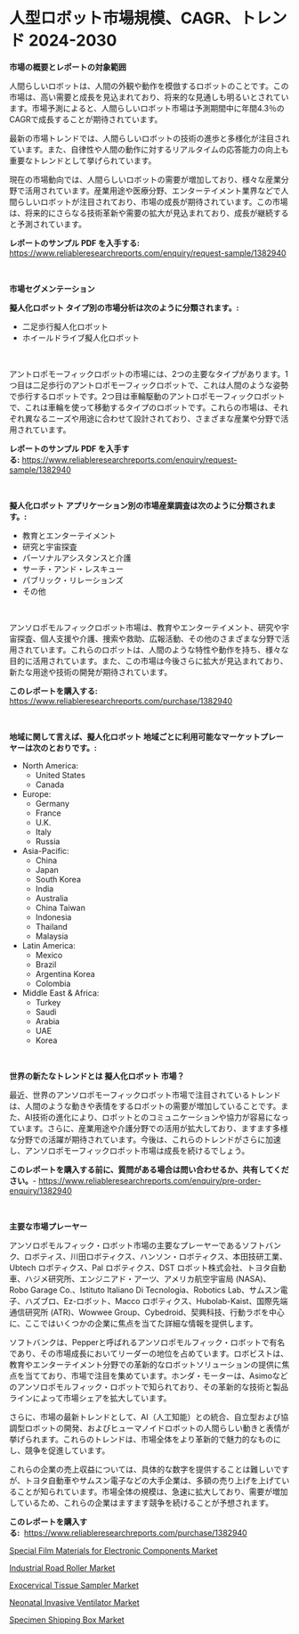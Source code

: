 <p><h1>人型ロボット市場規模、CAGR、トレンド 2024-2030</h1></p><p><strong>市場の概要とレポートの対象範囲</strong></p>
<p><p>人間らしいロボットは、人間の外観や動作を模倣するロボットのことです。この市場は、高い需要と成長を見込まれており、将来的な見通しも明るいとされています。市場予測によると、人間らしいロボット市場は予測期間中に年間4.3％のCAGRで成長することが期待されています。</p><p>最新の市場トレンドでは、人間らしいロボットの技術の進歩と多様化が注目されています。また、自律性や人間の動作に対するリアルタイムの応答能力の向上も重要なトレンドとして挙げられています。</p><p>現在の市場動向では、人間らしいロボットの需要が増加しており、様々な産業分野で活用されています。産業用途や医療分野、エンターテイメント業界などで人間らしいロボットが注目されており、市場の成長が期待されています。この市場は、将来的にさらなる技術革新や需要の拡大が見込まれており、成長が継続すると予測されています。</p></p>
<p><strong>レポートのサンプル PDF を入手する:</strong> <a href="https://www.reliableresearchreports.com/enquiry/request-sample/1382940">https://www.reliableresearchreports.com/enquiry/request-sample/1382940</a></p>
<p>&nbsp;</p>
<p><strong>市場セグメンテーション</strong></p>
<p><strong>擬人化ロボット タイプ別の市場分析は次のように分類されます。:</strong></p>
<p><ul><li>二足歩行擬人化ロボット</li><li>ホイールドライブ擬人化ロボット</li></ul></p>
<p>&nbsp;</p>
<p><p>アントロポモーフィックロボットの市場には、2つの主要なタイプがあります。1つ目は二足歩行のアントロポモーフィックロボットで、これは人間のような姿勢で歩行するロボットです。2つ目は車輪駆動のアントロポモーフィックロボットで、これは車輪を使って移動するタイプのロボットです。これらの市場は、それぞれ異なるニーズや用途に合わせて設計されており、さまざまな産業や分野で活用されています。</p></p>
<p><strong>レポートのサンプル PDF を入手する:</strong>&nbsp;<a href="https://www.reliableresearchreports.com/enquiry/request-sample/1382940">https://www.reliableresearchreports.com/enquiry/request-sample/1382940</a></p>
<p>&nbsp;</p>
<p><strong> 擬人化ロボット アプリケーション別の市場産業調査は次のように分類されます。:</strong></p>
<p><ul><li>教育とエンターテイメント</li><li>研究と宇宙探査</li><li>パーソナルアシスタンスと介護</li><li>サーチ・アンド・レスキュー</li><li>パブリック・リレーションズ</li><li>その他</li></ul></p>
<p>&nbsp;</p>
<p><p>アンソロポモルフィックロボット市場は、教育やエンターテイメント、研究や宇宙探査、個人支援や介護、捜索や救助、広報活動、その他のさまざまな分野で活用されています。これらのロボットは、人間のような特性や動作を持ち、様々な目的に活用されています。また、この市場は今後さらに拡大が見込まれており、新たな用途や技術の開発が期待されています。</p></p>
<p><strong>このレポートを購入する:</strong>&nbsp; <a href="https://www.reliableresearchreports.com/purchase/1382940">https://www.reliableresearchreports.com/purchase/1382940</a></p>
<p>&nbsp;</p>
<p><strong>地域に関して言えば、擬人化ロボット 地域ごとに利用可能なマーケットプレーヤーは次のとおりです。:</strong></p>
<p><ul>
    <li>
        North America:
        <ul>
            <li>United States</li>
            <li>Canada</li>
        </ul>
    </li>
    <li>
        Europe:
        <ul>
            <li>Germany</li>
            <li>France</li>
            <li>U.K.</li>
            <li>Italy</li>
            <li>Russia</li>
        </ul>
    </li>
    <li>
        Asia-Pacific:
        <ul>
            <li>China</li>
            <li>Japan</li>
            <li>South Korea</li>
            <li>India</li>
            <li>Australia</li>
            <li>China Taiwan</li>
            <li>Indonesia</li>
            <li>Thailand</li>
            <li>Malaysia</li>
        </ul>
    </li>
    <li>
        Latin America:
        <ul>
            <li>Mexico</li>
            <li>Brazil</li>
            <li>Argentina Korea</li>
            <li>Colombia</li>
        </ul>
    </li>
    <li>
        Middle East & Africa:
        <ul>
            <li>Turkey</li>
            <li>Saudi</li>
            <li>Arabia</li>
            <li>UAE</li>
            <li>Korea</li>
        </ul>
    </li>
    </ul></p>
<p>&nbsp;</p>
<p><strong>世界の新たなトレンドとは 擬人化ロボット 市場？</strong></p>
<p><p>最近、世界のアンソロポモーフィックロボット市場で注目されているトレンドは、人間のような動きや表情をするロボットの需要が増加していることです。また、AI技術の進化により、ロボットとのコミュニケーションや協力が容易になっています。さらに、産業用途や介護分野での活用が拡大しており、ますます多様な分野での活躍が期待されています。今後は、これらのトレンドがさらに加速し、アンソロポモーフィックロボット市場は成長を続けるでしょう。</p></p>
<p><strong>このレポートを購入する前に、質問がある場合は問い合わせるか、共有してください。</strong>- <a href="https://www.reliableresearchreports.com/enquiry/pre-order-enquiry/1382940">https://www.reliableresearchreports.com/enquiry/pre-order-enquiry/1382940</a></p>
<p>&nbsp;</p>
<p><strong>主要な市場プレーヤー</strong></p>
<p><p>アンソロポモルフィック・ロボット市場の主要なプレーヤーであるソフトバンク、ロボティス、川田ロボティクス、ハンソン・ロボティクス、本田技研工業、Ubtech ロボティクス、Pal ロボティクス、DST ロボット株式会社、トヨタ自動車、ハジメ研究所、エンジニアド・アーツ、アメリカ航空宇宙局 (NASA)、Robo Garage Co.、Istituto Italiano Di Tecnologia、Robotics Lab、サムスン電子、ハズブロ、Ez-ロボット、Macco ロボティクス、Hubolab-Kaist、国際先端通信研究所 (ATR)、Wowwee Group、Cybedroid、契興科技、行動ラボを中心に、ここではいくつかの企業に焦点を当てた詳細な情報を提供します。</p><p>ソフトバンクは、Pepperと呼ばれるアンソロポモルフィック・ロボットで有名であり、その市場成長においてリーダーの地位を占めています。ロボビストは、教育やエンターテイメント分野での革新的なロボットソリューションの提供に焦点を当てており、市場で注目を集めています。ホンダ・モーターは、Asimoなどのアンソロポモルフィック・ロボットで知られており、その革新的な技術と製品ラインによって市場シェアを拡大しています。</p><p>さらに、市場の最新トレンドとして、AI（人工知能）との統合、自立型および協調型ロボットの開発、およびヒューマノイドロボットの人間らしい動きと表情が挙げられます。これらのトレンドは、市場全体をより革新的で魅力的なものにし、競争を促進しています。</p><p>これらの企業の売上収益については、具体的な数字を提供することは難しいですが、トヨタ自動車やサムスン電子などの大手企業は、多額の売り上げを上げていることが知られています。市場全体の規模は、急速に拡大しており、需要が増加しているため、これらの企業はますます競争を続けることが予想されます。</p></p>
<p><strong>このレポートを購入する:</strong>&nbsp;&nbsp;<a href="https://www.reliableresearchreports.com/purchase/1382940">https://www.reliableresearchreports.com/purchase/1382940</a></p>
<p><p><a href="https://view.publitas.com/reportprime-1/special-film-materials-for-electronic-components-market-furnish-information-about-market-size-market-share-market-dynamics-and-projections-spanning-from-2024-to-2031/">Special Film Materials for Electronic Components Market</a></p><p><a href="https://view.publitas.com/reportprime-1/industrial-road-roller-market-research-report-the-key-to-successful-business-strategy-forecasted-for-period-from-2024-2031/">Industrial Road Roller Market</a></p><p><a href="https://sore-arch-6db.notion.site/Exocervical-Tissue-Sampler-Market-Size-Global-Industry-Overview-Market-Segmentation-and-Forecast--0ec09ff4d73e46f6bb29c3fef9f32c73">Exocervical Tissue Sampler Market</a></p><p><a href="https://github.com/angelajermaine/Market-Research-Report-List-2/blob/main/neonatal-invasive-ventilator-market.md">Neonatal Invasive Ventilator Market</a></p><p><a href="https://confirmed-shield-e13.notion.site/Specimen-Shipping-Box-Market-Size-Global-Industry-Overview-Market-Segmentation-and-Forecast-2024--6f555b5e108748d6a4f6599d5f3ec455">Specimen Shipping Box Market</a></p></p>